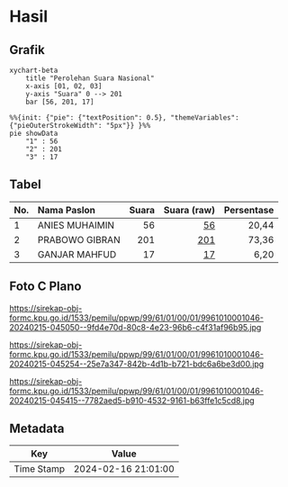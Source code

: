 # Hasil

## Grafik

```mermaid
xychart-beta
    title "Perolehan Suara Nasional"
    x-axis [01, 02, 03]
    y-axis "Suara" 0 --> 201
    bar [56, 201, 17]
```

```mermaid
%%{init: {"pie": {"textPosition": 0.5}, "themeVariables": {"pieOuterStrokeWidth": "5px"}} }%%
pie showData
    "1" : 56
    "2" : 201
    "3" : 17
```

## Tabel

| No. | Nama Paslon    | Suara | Suara (raw) | Persentase |
|:--- |:-------------- | -----:| -----------:| ----------:|
| 1   | ANIES MUHAIMIN | 56    | [56][p-1]   | 20,44      |
| 2   | PRABOWO GIBRAN | 201   | [201][p-2]  | 73,36      |
| 3   | GANJAR MAHFUD  | 17    | [17][p-3]   | 6,20       |


[p-1]: https://github.com/gigit-pemilu/pemilu-2024/blob/main/pilpres/hitung-suara/sub/99-luar-negeri/sub/61-kota-kinabalu-malaysia/sub/01-kota-kinabalu-malaysia/sub/0001-kota-kinabalu-malaysia/sub/046-ksk-035/sub/paslon-1.txt
[p-2]: https://github.com/gigit-pemilu/pemilu-2024/blob/main/pilpres/hitung-suara/sub/99-luar-negeri/sub/61-kota-kinabalu-malaysia/sub/01-kota-kinabalu-malaysia/sub/0001-kota-kinabalu-malaysia/sub/046-ksk-035/sub/paslon-2.txt
[p-3]: https://github.com/gigit-pemilu/pemilu-2024/blob/main/pilpres/hitung-suara/sub/99-luar-negeri/sub/61-kota-kinabalu-malaysia/sub/01-kota-kinabalu-malaysia/sub/0001-kota-kinabalu-malaysia/sub/046-ksk-035/sub/paslon-3.txt

## Foto C Plano

https://sirekap-obj-formc.kpu.go.id/1533/pemilu/ppwp/99/61/01/00/01/9961010001046-20240215-045050--9fd4e70d-80c8-4e23-96b6-c4f31af96b95.jpg

https://sirekap-obj-formc.kpu.go.id/1533/pemilu/ppwp/99/61/01/00/01/9961010001046-20240215-045254--25e7a347-842b-4d1b-b721-bdc6a6be3d00.jpg

https://sirekap-obj-formc.kpu.go.id/1533/pemilu/ppwp/99/61/01/00/01/9961010001046-20240215-045415--7782aed5-b910-4532-9161-b63ffe1c5cd8.jpg


## Metadata

| Key        | Value               |
| ---------- | ------------------- |
| Time Stamp | 2024-02-16 21:01:00 |



